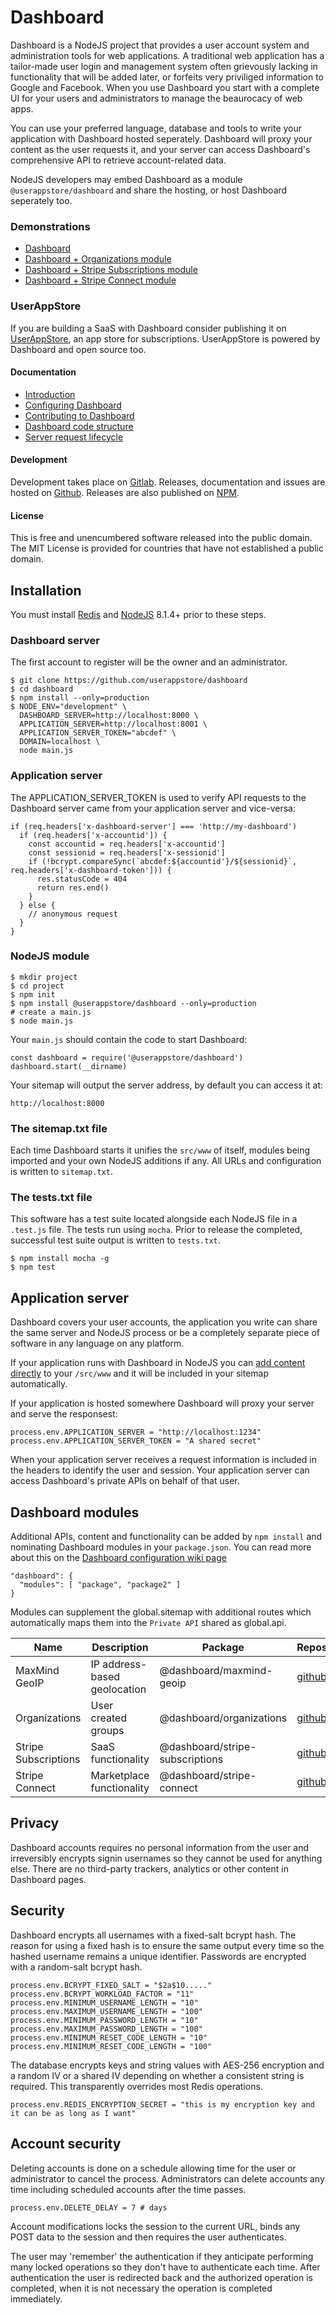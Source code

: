 # Dashboard

Dashboard is a NodeJS project that provides a user account system and administration tools for web applications.  A traditional web application has a tailor-made user login and management system often grievously lacking in functionality that will be added later, or forfeits very priviliged information to Google and Facebook.  When you use Dashboard you start with a complete UI for your users and administrators to manage the beaurocacy of web apps. 

You can use your preferred language, database and tools to write your application with Dashboard hosted seperately.  Dashboard will proxy your content as the user requests it, and your server can access Dashboard's comprehensive API to retrieve account-related data.

NodeJS developers may embed Dashboard as a module `@userappstore/dashboard` and share the hosting, or host Dashboard seperately too.

### Demonstrations

- [Dashboard](https://dashboard-demo-2344.herokuapp.com)
- [Dashboard + Organizations module](https://organizations-demo-7933.herokuapp.com)
- [Dashboard + Stripe Subscriptions module](https://stripe-subscriptions-5701.herokuapp.com)
- [Dashboard + Stripe Connect module](https://stripe-connect-8509.herokuapp.com)

### UserAppStore

If you are building a SaaS with Dashboard consider publishing it on [UserAppStore](https://userappstore.com), an app store for subscriptions.   UserAppStore is powered by Dashboard and open source too.

#### Documentation
- [Introduction](https://github.com/userappstore/dashboard/wiki)
- [Configuring Dashboard](https://github.com/userappstore/dashboard/wiki/Configuring-Dashboard)
- [Contributing to Dashboard](https://github.com/userappstore/dashboard/wiki/Contributing-to-Dashboard)
- [Dashboard code structure](https://github.com/userappstore/dashboard/wiki/Dashboard-code-structure)
- [Server request lifecycle](https://github.com/userappstore/dashboard/wiki/Server-Request-Lifecycle)

#### Development

Development takes place on [Gitlab](https://gitlab.com/userappstore).  Releases, documentation and issues are hosted on [Github](https://github.com/userappstore).  Releases are also published on [NPM](https://www.npmjs.com/package/@userappstore/dashboard).

#### License

This is free and unencumbered software released into the public domain.  The MIT License is provided for countries that have not established a public domain.

## Installation

You must install [Redis](https://redis.io) and [NodeJS](https://nodejs.org) 8.1.4+ prior to these steps.

### Dashboard server

The first account to register will be the owner and an administrator.

    $ git clone https://github.com/userappstore/dashboard
    $ cd dashboard
    $ npm install --only=production
    $ NODE_ENV="development" \
      DASHBOARD_SERVER=http://localhost:8000 \
      APPLICATION_SERVER=http://localhost:8001 \
      APPLICATION_SERVER_TOKEN="abcdef" \
      DOMAIN=localhost \
      node main.js

### Application server

The APPLICATION_SERVER_TOKEN is used to verify API requests to the Dashboard server came from your application server and vice-versa:

    if (req.headers['x-dashboard-server'] === 'http://my-dashboard')
      if (req.headers['x-accountid']) {
        const accountid = req.headers['x-accountid']
        const sessionid = req.headers['x-sessionid']
        if (!bcrypt.compareSync(`abcdef:${accountid'}/${sessionid}`, req.headers['x-dashboard-token'])) {
          res.statusCode = 404
          return res.end()
        }
      } else {
        // anonymous request
      }
    }

### NodeJS module

    $ mkdir project
    $ cd project
    $ npm init
    $ npm install @userappstore/dashboard --only=production
    # create a main.js
    $ node main.js

Your `main.js` should contain the code to start Dashboard:
    
    const dashboard = require('@userappstore/dashboard')
    dashboard.start(__dirname)

Your sitemap will output the server address, by default you can access it at:

    http://localhost:8000

### The sitemap.txt file

Each time Dashboard starts it unifies the `src/www` of itself, modules being imported and your own NodeJS additions if any.  All URLs and configuration is written to `sitemap.txt`.

### The tests.txt file

This software has a test suite located alongside each NodeJS file in a `.test.js` file.  The tests run using `mocha`.  Prior to release the completed, successful test suite output is written to `tests.txt`.

    $ npm install mocha -g
    $ npm test

## Application server

Dashboard covers your user accounts, the application you write can share the same server and NodeJS process or be a completely separate piece of software in any language on any platform.  

If your application runs with Dashboard in NodeJS you can [add content directly](https://github.com/userappstore/dashboard/wiki/Creating-Dashboard-content) to your `/src/www` and it will be included in your sitemap automatically.

If your application is hosted somewhere Dashboard will proxy your server and serve the responsest:

    process.env.APPLICATION_SERVER = "http://localhost:1234"
    process.env.APPLICATION_SERVER_TOKEN = "A shared secret"

When your application server receives a request information is included in the headers to identify the user and session.  Your application server can access Dashboard's private APIs on behalf of that user.

## Dashboard modules

Additional APIs, content and functionality can be added by `npm install` and nominating Dashboard modules in your `package.json`.  You can read more about this on the [Dashboard configuration wiki page](https://github.com/userappstore/dashboard/wiki/Configuring-Dashboard)

    "dashboard": {
      "modules": [ "package", "package2" ]
    }

Modules can supplement the global.sitemap with additional routes which automatically maps them into the `Private API` shared as global.api.

| Name | Description | Package   | Repository |
|------|-------------|-----------|------------|
| MaxMind GeoIP | IP address-based geolocation | @dashboard/maxmind-geoip | [github](https://github.com/userappstore/maxmind-geoip) |
| Organizations | User created groups | @dashboard/organizations | [github](https://github.com/userappstore/organizations) |
| Stripe Subscriptions | SaaS functionality | @dashboard/stripe-subscriptions | [github](https://github.com/userappstore/stripe-subscriptions) |
| Stripe Connect | Marketplace functionality | @dashboard/stripe-connect | [github](https://github.com/userappstore/stripe-connect)

## Privacy

Dashboard accounts requires no personal information from the user and irreversibly encrypts signin usernames so they cannot be used for anything else.  There are no third-party trackers, analytics or other content in Dashboard pages.

## Security

Dashboard encrypts all usernames with a fixed-salt bcrypt hash.  The reason for using a fixed hash is to ensure the same output every time so the hashed username remains a unique identifier.  Passwords are encrypted with a random-salt bcrypt hash.

    process.env.BCRYPT_FIXED_SALT = "$2a$10....."
    process.env.BCRYPT_WORKLOAD_FACTOR = "11"
    process.env.MINIMUM_USERNAME_LENGTH = "10"
    process.env.MAXIMUM_USERNAME_LENGTH = "100"
    process.env.MINIMUM_PASSWORD_LENGTH = "10"
    process.env.MAXIMUM_PASSWORD_LENGTH = "100"
    process.env.MINIMUM_RESET_CODE_LENGTH = "10"
    process.env.MINIMUM_RESET_CODE_LENGTH = "100"

The database encrypts keys and string values with AES-256 encryption and a random IV or a shared IV depending on whether a consistent string is required.  This transparently overrides most Redis operations.

    process.env.REDIS_ENCRYPTION_SECRET = "this is my encryption key and it can be as long as I want"

## Account security

Deleting accounts is done on a schedule allowing time for the user or administrator to cancel the process.  Administrators can delete accounts any time including scheduled accounts after the time passes.

    process.env.DELETE_DELAY = 7 # days

Account modifications locks the session to the current URL, binds any POST data to the session and then requires the user authenticates.  

The user may 'remember' the authentication if they anticipate performing many locked operations so they don't have to authenticate each time.  After authentication the user is redirected back and the authorized operation is completed, when it is not necessary the operation is completed immediately.

